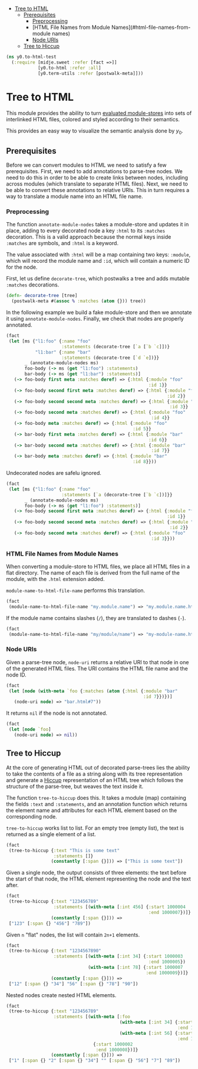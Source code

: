* [Tree to HTML](#tree-to-html)
  * [Prerequisites](#prerequisites)
    * [Preprocessing](#preprocessing)
    * [HTML File Names from Module Names](#html-file-names-from-module names)
    * [Node URIs](#node-uris)
  * [Tree to Hiccup](#tree-to-hiccup)
```clojure
(ns y0.to-html-test
  (:require [midje.sweet :refer [fact =>]]
            [y0.to-html :refer :all]
            [y0.term-utils :refer [postwalk-meta]]))

```
# Tree to HTML

This module provides the ability to turn
[evaluated module-stores](polyglot_loader.md#evaluating-all-modules) into
sets of interlinked HTML files, colored and styled according to their
semantics.

This provides an easy way to visualize the semantic analysis done by $y_0$.

## Prerequisites

Before we can convert modules to HTML we need to satisfy a few prerequisites.
First, we need to add annotations to parse-tree nodes. We need to do this in
order to be able to create links between nodes, including across modules
(which translate to separate HTML files). Next, we need to be able to convert
these annotations to relative URIs. This in turn requires a way to translate
a module name into an HTML file name.

### Preprocessing

The function `annotate-module-nodes` takes a module-store and updates it in
place, adding to every decorated node a key `:html` to its `:matches`
decoration. This is a valid approach because the normal keys inside
`:matches` are symbols, and `:html` is a keyword.

The value associated with `:html` will be a map containing two keys:
`:module`, which will record the module name and `:id`, which will contain a
numeric ID for the node.

First, let us define `decorate-tree`, which postwalks a tree and adds mutable
`:matches` decorations.
```clojure
(defn- decorate-tree [tree]
  (postwalk-meta #(assoc % :matches (atom {})) tree))

```
In the following example we build a fake module-store and then we annotate it
using `annotate-module-nodes`. Finally, we check that nodes are properly
annotated.
```clojure
(fact
 (let [ms {"l1:foo" {:name "foo"
                     :statements (decorate-tree [`a [`b `c]])}
           "l1:bar" {:name "bar"
                     :statements (decorate-tree [`d `e])}}
       _ (annotate-module-nodes ms)
       foo-body (-> ms (get "l1:foo") :statements)
       bar-body (-> ms (get "l1:bar") :statements)]
   (-> foo-body first meta :matches deref) => {:html {:module "foo"
                                                      :id 1}}
   (-> foo-body second first meta :matches deref) => {:html {:module "foo"
                                                             :id 2}}
   (-> foo-body second second meta :matches deref) => {:html {:module "foo"
                                                              :id 3}}
   (-> foo-body second meta :matches deref) => {:html {:module "foo"
                                                       :id 4}}
   (-> foo-body meta :matches deref) => {:html {:module "foo"
                                                :id 5}}
   (-> bar-body first meta :matches deref) => {:html {:module "bar"
                                                      :id 6}}
   (-> bar-body second meta :matches deref) => {:html {:module "bar"
                                                       :id 7}}
   (-> bar-body meta :matches deref) => {:html {:module "bar"
                                                :id 8}}))

```
Undecorated nodes are safelu ignored.
```clojure
(fact
 (let [ms {"l1:foo" {:name "foo"
                     :statements [`a (decorate-tree [`b `c])]}}
       _ (annotate-module-nodes ms)
       foo-body (-> ms (get "l1:foo") :statements)]
   (-> foo-body second first meta :matches deref) => {:html {:module "foo"
                                                             :id 1}}
   (-> foo-body second second meta :matches deref) => {:html {:module "foo"
                                                              :id 2}}
   (-> foo-body second meta :matches deref) => {:html {:module "foo"
                                                       :id 3}}))

```
### HTML File Names from Module Names

When converting a module-store to HTML files, we place all HTML files in a
flat directory. The name of each file is derived from the full name of the
module, with the `.html` extension added.

`module-name-to-html-file-name` performs this translation.
```clojure
(fact
 (module-name-to-html-file-name "my.module.name") => "my.module.name.html")

```
If the module name contains slashes (`/`), they are translated to dashes
(`-`).
```clojure
(fact
 (module-name-to-html-file-name "my/module/name") => "my-module-name.html")

```
### Node URIs

Given a parse-tree node, `node-uri` returns a relative URI to that node in
one of the generated HTML files. The URI contains the HTML file name and the
node ID.
```clojure
(fact
 (let [node (with-meta `foo {:matches (atom {:html {:module "bar"
                                                    :id 7}})})]
   (node-uri node) => "bar.html#7"))

```
It returns `nil` if the node is not annotated.
```clojure
(fact
 (let [node `foo]
   (node-uri node) => nil))

```
## Tree to Hiccup

At the core of generating HTML out of decorated parse-trees lies the ability
to take the contents of a file as a string along with its tree representation
and generate a [Hiccup](https://github.com/weavejester/hiccup) representation
of an HTML tree which follows the structure of the parse-tree, but weaves the
text inside it.

The function `tree-to-hiccup` does this. It takes a module (map) containing
the fields `:text` and `:statements`, and an annotation function which
returns the element name and attributes for each HTML element based on the
corresponding node.

`tree-to-hiccup` works list to list. For an empty tree (empty list), the text
is returned as a single element of a list.
```clojure
(fact
 (tree-to-hiccup {:text "This is some text"
                  :statements []}
                 (constantly [:span {}])) => ["This is some text"])

```
Given a single node, the output consists of three elements: the text before
the start of that node, the HTML element representing the node and the text
after.
```clojure
(fact
 (tree-to-hiccup {:text "123456789"
                  :statements [(with-meta [:int 456] {:start 1000004
                                                      :end 1000007})]}
                 (constantly [:span {}])) =>
 ["123" [:span {} "456"] "789"])

```
Given `n` "flat" nodes, the list will contain `2n+1` elements.
```clojure
(fact
 (tree-to-hiccup {:text "1234567890"
                  :statements [(with-meta [:int 34] {:start 1000003
                                                      :end 1000005})
                               (with-meta [:int 78] {:start 1000007
                                                     :end 1000009})]}
                 (constantly [:span {}])) =>
 ["12" [:span {} "34"] "56" [:span {} "78"] "90"])

```
Nested nodes create nested HTML elements.
```clojure
(fact
 (tree-to-hiccup {:text "123456789"
                  :statements [(with-meta [:foo
                                           (with-meta [:int 34] {:start 1000003
                                                                 :end 1000005})
                                           (with-meta [:int 56] {:start 1000005
                                                                 :end 1000007})]
                                 {:start 1000002
                                  :end 1000008})]}
                 (constantly [:span {}])) =>
 ["1" [:span {} "2" [:span {} "34"] "" [:span {} "56"] "7"] "89"])
```


